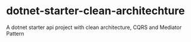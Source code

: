 # dotnet-starter-clean-architechture
A dotnet starter api project with clean architecture, CQRS and Mediator Pattern
